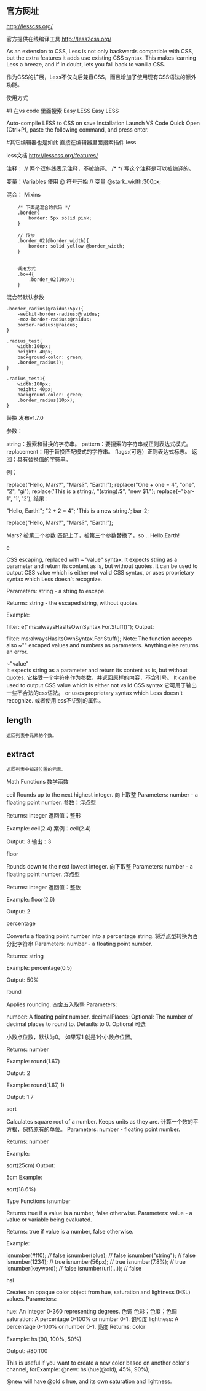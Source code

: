 ## 官方网址

http://lesscss.org/

官方提供在线编译工具
http://less2css.org/

As an extension to CSS, Less is not only backwards compatible with CSS, but the extra features it adds use existing CSS syntax. This makes learning Less a breeze, and if in doubt, lets you fall back to vanilla CSS.

作为CSS的扩展，Less不仅向后兼容CSS，而且增加了使用现有CSS语法的额外功能。

使用方式

#1 在vs code 里面搜索 	Easy LESS
Easy LESS

Auto-compile LESS to CSS on save
Installation
Launch VS Code Quick Open (Ctrl+P), paste the following command, and press enter.

#其它编辑器也是如此
直接在编辑器里面搜索插件 less


less文档
http://lesscss.org/features/

注释：
// 两个双斜线表示注释，不被编译。
/* */ 写这个注释是可以被编译的。


变量：Variables
使用 @ 符号开始
// 变量
@stark_width:300px;

混合： Mixins

```
    /* 下面是混合的代码 */
    .border{
        border: 5px solid pink;
    }

    // 传惨
    .border_02(@border_width){
        border: solid yellow @border_width;
    }


    调用方式
    .box4{
        .border_02(10px);
    }   
``` 

混合带默认参数
```
.border_radius(@raidus:5px){
    -webkit-border-radius:@raidus;
    -moz-border-radius:@raidus;
    border-radius:@raidus;
}

.radius_test{
    width:100px;
    height: 40px;
    background-color: green;
    .border_radius();
}

.radius_test1{
    width:100px;
    height: 40px;
    background-color: green;
    .border_radius(10px);
}
```

替换
发布v1.7.0

参数：

string：搜索和替换的字符串。
pattern：要搜索的字符串或正则表达式模式。
replacement：用于替换匹配模式的字符串。
flags:(可选）正则表达式标志。
返回：具有替换值的字符串。

例：

replace("Hello, Mars?", "Mars\?", "Earth!");
replace("One + one = 4", "one", "2", "gi");
replace('This is a string.', "(string)\.$", "new $1.");
replace(~"bar-1", '1', '2');
结果：

"Hello, Earth!";
"2 + 2 = 4";
'This is a new string.';
bar-2;


replace("Hello, Mars?", "Mars\?", "Earth!");

Mars? 被第二个参数 匹配上了，被第三个参数替换了，so ..  Hello,Earth!

e

CSS escaping, replaced with ~"value" syntax.
It expects string as a parameter and return its content as is, but without quotes. It can be used to output CSS value which is either not valid CSS syntax, or uses proprietary syntax which Less doesn't recognize.

Parameters: string - a string to escape.

Returns: string - the escaped string, without quotes.

Example:

filter: e("ms:alwaysHasItsOwnSyntax.For.Stuff()");
Output:

filter: ms:alwaysHasItsOwnSyntax.For.Stuff();
Note: The function accepts also ~"" escaped values and numbers as parameters. Anything else returns an error.

~"value"  
It expects string as a parameter and return its content as is, but without quotes.
它接受一个字符串作为参数，并返回原样的内容，不含引号。
It can be used to output CSS value which is either not valid CSS syntax
它可用于输出一些不合法的css语法。
or uses proprietary syntax which Less doesn't recognize.
或者使用less不识别的属性。

## length
    返回列表中元素的个数。
## extract
    返回列表中知道位置的元素。

Math Functions 数学函数

ceil
Rounds up to the next highest integer. 向上取整
Parameters: number - a floating point number.  参数：浮点型

Returns: integer  返回值：整形

Example: ceil(2.4)  案例：ceil(2.4)

Output: 3 输出：3



floor 

Rounds down to the next lowest integer.  向下取整
Parameters: number - a floating point number. 浮点型

Returns: integer 返回值：整数

Example: floor(2.6)

Output: 2



percentage

Converts a floating point number into a percentage string. 将浮点型转换为百分比字符串
Parameters: number - a floating point number.

Returns: string

Example: percentage(0.5)

Output: 50%


round

Applies rounding. 四舍五入取整
Parameters:

number: A floating point number.
decimalPlaces: Optional: The number of decimal places to round to. Defaults to 0. 
Optional 可选

小数点位数，默认为0。 如果写1 就是1个小数点位置。

Returns: number

Example: round(1.67)

Output: 2

Example: round(1.67, 1)

Output: 1.7


sqrt

Calculates square root of a number. Keeps units as they are.
计算一个数的平方根，保持原有的单位。
Parameters: number - floating point number.

Returns: number

Example:

sqrt(25cm)
Output:

5cm
Example:

sqrt(18.6%)


Type Functions
isnumber

Returns true if a value is a number, false otherwise.
Parameters: value - a value or variable being evaluated.

Returns: true if value is a number, false otherwise.

Example:

isnumber(#ff0);     // false
isnumber(blue);     // false
isnumber("string"); // false
isnumber(1234);     // true
isnumber(56px);     // true
isnumber(7.8%);     // true
isnumber(keyword);  // false
isnumber(url(...)); // false


hsl

Creates an opaque color object from hue, saturation and lightness (HSL) values.
Parameters:

hue: An integer 0-360 representing degrees. 色调 色彩；色度；色调
saturation: A percentage 0-100% or number 0-1. 饱和度
lightness: A percentage 0-100% or number 0-1. 亮度
Returns: color

Example: hsl(90, 100%, 50%)

Output: #80ff00

This is useful if you want to create a new color based on another color's channel, forExample: @new: hsl(hue(@old), 45%, 90%);

@new will have @old's hue, and its own saturation and lightness.